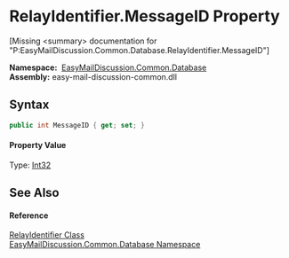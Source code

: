 RelayIdentifier.MessageID Property
==================================

[Missing &lt;summary> documentation for "P:EasyMailDiscussion.Common.Database.RelayIdentifier.MessageID"]


  **Namespace:**  [EasyMailDiscussion.Common.Database][1]  
  **Assembly:** easy-mail-discussion-common.dll

Syntax
------

```csharp
public int MessageID { get; set; }
```

#### Property Value
Type: [Int32][2]

See Also
--------

#### Reference
[RelayIdentifier Class][3]  
[EasyMailDiscussion.Common.Database Namespace][1]  

[1]: ../README.md
[2]: https://docs.microsoft.com/dotnet/api/system.int32
[3]: README.md